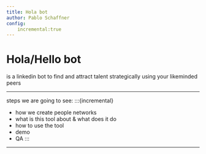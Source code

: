 ```yaml
---
title: Hola bot
author: Pablo Schaffner
config:
    incremental:true
---
```

# Hola/Hello bot

is a linkedin bot to find and attract talent
strategically using your likeminded peers

---
steps we are going to see:
:::{incremental}
- how we create people networks
- what is this tool about & what does it do
- how to use the tool
- demo
- QA
::: 

---
